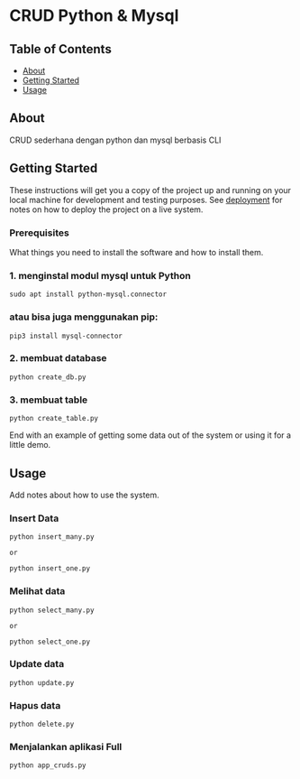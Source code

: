 # CRUD Python & Mysql

## Table of Contents

- [About](#about)
- [Getting Started](#getting_started)
- [Usage](#usage)

## About <a name = "about"></a>

CRUD sederhana dengan python dan mysql berbasis CLI

## Getting Started <a name = "getting_started"></a>

These instructions will get you a copy of the project up and running on your local machine for development and testing purposes. See [deployment](#deployment) for notes on how to deploy the project on a live system.

### Prerequisites

What things you need to install the software and how to install them.

### 1. menginstal modul mysql untuk Python

```
sudo apt install python-mysql.connector
```

### atau bisa juga menggunakan pip:

```
pip3 install mysql-connector
```

### 2. membuat database

```
python create_db.py
```

### 3. membuat table

```
python create_table.py
```

End with an example of getting some data out of the system or using it for a little demo.

## Usage <a name = "usage"></a>

Add notes about how to use the system.

### Insert Data

```
python insert_many.py

or

python insert_one.py

```

### Melihat data

```
python select_many.py

or

python select_one.py

```

### Update data

```
python update.py

```

### Hapus data

```
python delete.py

```

### Menjalankan aplikasi Full

```
python app_cruds.py

```
